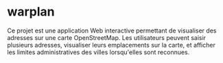 # warplan
Ce projet est une application Web interactive permettant de visualiser des adresses sur une carte OpenStreetMap. Les utilisateurs peuvent saisir plusieurs adresses, visualiser leurs emplacements sur la carte, et afficher les limites administratives des villes lorsqu'elles sont reconnues.

